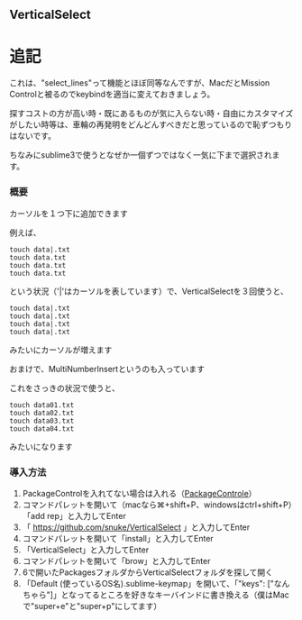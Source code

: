 VerticalSelect
----

# 追記

これは、"select_lines"って機能とほぼ同等なんですが、MacだとMission Controlと被るのでkeybindを適当に変えておきましょう。

探すコストの方が高い時・既にあるものが気に入らない時・自由にカスタマイズがしたい時等は、車輪の再発明をどんどんすべきだと思っているので恥ずつもりはないです。

ちなみにsublime3で使うとなぜか一個ずつではなく一気に下まで選択されます。


### 概要

カーソルを１つ下に追加できます

例えば、

```
touch data|.txt
touch data.txt
touch data.txt
touch data.txt
```

という状況（'|'はカーソルを表しています）で、VerticalSelectを３回使うと、

```
touch data|.txt
touch data|.txt
touch data|.txt
touch data|.txt
```

みたいにカーソルが増えます

おまけで、MultiNumberInsertというのも入っています

これをさっきの状況で使うと、

```
touch data01.txt
touch data02.txt
touch data03.txt
touch data04.txt
```

みたいになります


### 導入方法

1. PackageControlを入れてない場合は入れる（[PackageControle](https://packagecontrol.io/installation#st2)）
2. コマンドパレットを開いて（macなら⌘+shift+P、windowsはctrl+shift+P）「add rep」と入力してEnter
3. 「 https://github.com/snuke/VerticalSelect 」と入力してEnter
4. コマンドパレットを開いて「install」と入力してEnter
5. 「VerticalSelect」と入力してEnter
6. コマンドパレットを開いて「brow」と入力してEnter
7. 6で開いたPackagesフォルダからVerticalSelectフォルダを探して開く
8. 「Default (使っているOS名).sublime-keymap」を開いて、「"keys": ["なんちゃら"]」となってるところを好きなキーバインドに書き換える（僕はMacで"super+e"と"super+p"にしてます）

